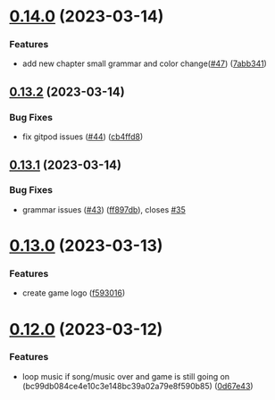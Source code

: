 # [0.14.0](https://github.com/KendallDoesCoding/Choose-Your-Own-Adventure-Game/compare/v0.13.2...v0.14.0) (2023-03-14)


### Features

* add new chapter small grammar and color change([#47](https://github.com/KendallDoesCoding/Choose-Your-Own-Adventure-Game/issues/47)) ([7abb341](https://github.com/KendallDoesCoding/Choose-Your-Own-Adventure-Game/commit/7abb341a39b5117d5c0dddd49b9286379ba2c333))



## [0.13.2](https://github.com/KendallDoesCoding/Choose-Your-Own-Adventure-Game/compare/v0.13.1...v0.13.2) (2023-03-14)


### Bug Fixes

* fix gitpod issues ([#44](https://github.com/KendallDoesCoding/Choose-Your-Own-Adventure-Game/issues/44)) ([cb4ffd8](https://github.com/KendallDoesCoding/Choose-Your-Own-Adventure-Game/commit/cb4ffd84ec414234f34b931f79acc67b31fd89c9))



## [0.13.1](https://github.com/KendallDoesCoding/Choose-Your-Own-Adventure-Game/compare/v0.13.0...v0.13.1) (2023-03-14)


### Bug Fixes

* grammar issues ([#43](https://github.com/KendallDoesCoding/Choose-Your-Own-Adventure-Game/issues/43)) ([ff897db](https://github.com/KendallDoesCoding/Choose-Your-Own-Adventure-Game/commit/ff897db843e11c9cb0977820bd6be477bfac491a)), closes [#35](https://github.com/KendallDoesCoding/Choose-Your-Own-Adventure-Game/issues/35)



# [0.13.0](https://github.com/KendallDoesCoding/Choose-Your-Own-Adventure-Game/compare/v0.12.0...v0.13.0) (2023-03-13)


### Features

* create game logo ([f593016](https://github.com/KendallDoesCoding/Choose-Your-Own-Adventure-Game/commit/f59301628feb6e75fafecfb1c2af328637389283))



# [0.12.0](https://github.com/KendallDoesCoding/Choose-Your-Own-Adventure-Game/compare/v0.11.3...v0.12.0) (2023-03-12)


### Features

* loop music if song/music over and game is still going on (bc99db084ce4e10c3e148bc39a02a79e8f590b85) ([0d67e43](https://github.com/KendallDoesCoding/Choose-Your-Own-Adventure-Game/commit/0d67e434af96e58f8624cb892e822f357de99150))



